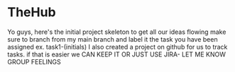 # TheHub
Yo guys, here's the initial project skeleton to get all our ideas flowing
make sure to branch from my main branch and label it the task you have been assigned
ex. task1-(initials) 
I also created a project on github for us to track tasks. if that is easier we CAN KEEP IT OR JUST USE JIRA- LET ME KNOW GROUP FEELINGS